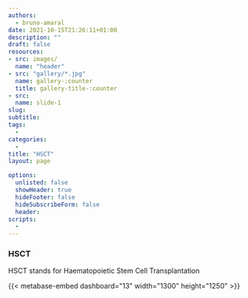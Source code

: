 ```yaml
---
authors:
  - bruno-amaral
date: 2021-10-15T21:26:11+01:00
description: ""
draft: false
resources: 
- src: images/
  name: "header"
- src: "gallery/*.jpg"
  name: gallery-:counter
  title: gallery-title-:counter
- src:
  name: slide-1
slug:
subtitle: 
tags: 
  - 
categories: 
  - 
title: "HSCT"
layout: page

options:
  unlisted: false
  showHeader: true
  hideFooter: false
  hideSubscribeForm: false
  header:
scripts:
  -
---
```


<h3 id="HSCT">HSCT</h3>

<p>HSCT stands for Haematopoietic Stem Cell Transplantation</p>

<div class="row">
<div class="col-md-10 mx-auto">

{{< metabase-embed dashboard="13" width="1300" height="1250" >}}

</div>
</div>